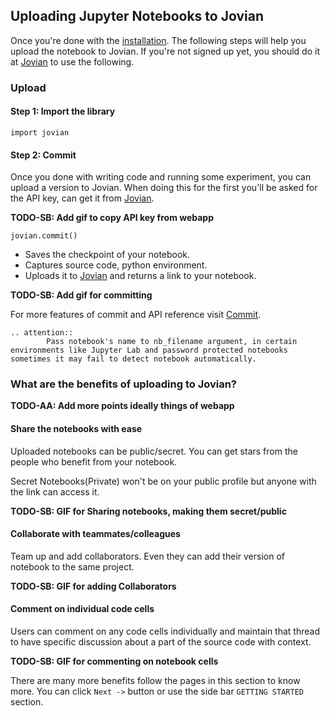 ## Uploading Jupyter Notebooks to Jovian

Once you're done with the [installation](install.md).
The following steps will help you upload the notebook to Jovian. If you're not signed up yet, you should do it at [Jovian](https://www.jvn.io) to use the following.

### Upload

#### Step 1: Import the library

```
import jovian
```

#### Step 2: Commit

Once you done with writing code and running some experiment, you can upload a version to Jovian.
When doing this for the first you'll be asked for the API key, can get it from [Jovian](https://jvn.io).

**TODO-SB: Add gif to copy API key from webapp**

```
jovian.commit()
```

- Saves the checkpoint of your notebook.
- Captures source code, python environment.
- Uploads it to [Jovian](https://jvn.io) and returns a link to your notebook.

**TODO-SB: Add gif for committing**

For more features of commit and API reference visit [Commit](../jvn/commit.md).

```eval_rst
.. attention::
        Pass notebook's name to nb_filename argument, in certain environments like Jupyter Lab and password protected notebooks sometimes it may fail to detect notebook automatically.
```

### What are the benefits of uploading to Jovian?

**TODO-AA: Add more points ideally things of webapp**

#### Share the notebooks with ease

Uploaded notebooks can be public/secret. You can get stars from the people who benefit from your notebook.

Secret Notebooks(Private) won't be on your public profile but anyone with the link can access it.

**TODO-SB: GIF for Sharing notebooks, making them secret/public**

#### Collaborate with teammates/colleagues

Team up and add collaborators.
Even they can add their version of notebook to the same project.

**TODO-SB: GIF for adding Collaborators**

#### Comment on individual code cells

Users can comment on any code cells individually and maintain that thread to have specific discussion about a part of the source code with context.

**TODO-SB: GIF for commenting on notebook cells**

There are many more benefits follow the pages in this section to know more. You can click `Next ->` button or use the side bar `GETTING STARTED` section.
